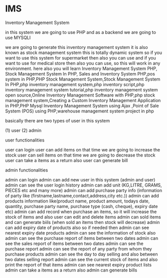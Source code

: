 # IMS
Inventory Management System


in this system we are going to use PHP and as a backend we are going to use MYSQLI

we are going to generate this inventory management system it is also known as stock management system this is totally dynamic system so if you want to use this system for supermarket then also you can use and if you want to use for medical store then also you can use, so this will work in any environment. here also you will learn Inventory Management System PHP, Stock Management System In PHP, Sales and Inventory System PHP,pos system in PHP,PHP Stock Management System,Stock Management System In PHP,php inventory management system,php inventory script,php inventory management system tutorial,php inventory management system open source,Online Inventory Management Software with PHP,php stock management system,Creating a Custom Inventory Management Application in PHP,PHP Mysql Inventory Management System using Ajax ,Point of Sale System (POS) using PHP,warehouse management system project in php


basically there are two types of user in this system

(1) user
(2) admin

user functionalities

user can login
user can add items on that time we are going to increase the stock
user can sell items on that time we are going to decrease the stock
user can take a items as a return also
user can generate bill


admin functionalities

admin can login
admin can add new user in this system (admin and user)
admin can see the user login history
admin can add unit (KG,LITRE, GRAMS, PIECES etc and many more)
admin can add purchase party info (information of party like (firstname,lastname,contact,address,city etc.))
admin can add products information like(product name, product amount, todays date, quantity, purchase party name, purchase type (cash, cheque), expiry date etc)
admin can add record when purchase an items, so it will increase the stock of items and also user can edit and delete items
admin can sold items and can generate biils (when  sold an items then stock will decrease)
admin can add expiry date of products also so if needed then admin can see nearest expiry date products
admin can see the information of stock also
admin can see the purchase report of items between two dates
admin can see the sales report of items between two dates
admin can see the purchase report
admin can see the report of any party from whom they purchase products
admin can see the day to day selling and also between two dates selling report
admin can see the current stock of items and also print the report of that items
admin can see nearest expiry product lists
admin can take a items as a  return also
admin can generate bills
